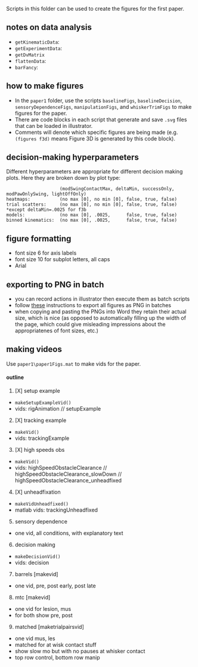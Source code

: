 Scripts in this folder can be used to create the figures for the first paper.




## notes on data analysis
- `getKinematicData`:
- `getExperimentData`:
- `getDvMatrix`
- `flattenData`:
- `barFancy`:

## how to make figures
- In the `paper1` folder, use the scripts `baselineFigs`, `baselineDecision`, `sensoryDependenceFigs`, `manipulationFigs`, and `whiskerTrimFigs` to make figures for the paper.
- There are code blocks in each script that generate and save `.svg` files that can be loaded in illustrator.
- Comments will denote which specific figures are being made (e.g. `(figures f3d)` means Figure 3D is generated by this code block).

## decision-making hyperparameters
Different hyperparameters are appropriate for different decision making plots. Here they are broken down by plot type:
```
                    (modSwingContactMax, deltaMin, successOnly, modPawOnlySwing, lightOffOnly)
heatmaps:           (no max [0], no min [0], false, true, false)
trial scatters:     (no max [0], no min [0], false, true, false)  *except deltaMin=.0025 for f3b
models:             (no max [0], .0025,      false, true, false)
binned kinematics:  (no max [0], .0025,      false, true, false)
```

## figure formatting
- font size 6 for axis labels
- font size 10 for subplot letters, all caps
- Arial

## exporting to PNG in batch
- you can record actions in illustrator then execute them as batch scripts
- follow [these](https://community.adobe.com/t5/illustrator/adobe-sufferer-how-to-batch-convert-ai-to-png/td-p/9260013?page=1) instructions to export all figures as PNG in batches
- when copying and pasting the PNGs into Word they retain their actual size, which is nice (as opposed to automatically filling up the width of the page, which could give misleading impressions about the appropriatenes of font sizes, etc.)

## making videos
Use `paper1\paper1Figs.mat` to make vids for the paper.


#### outline
1. [X] setup example
  - `makeSetupExampleVid()`
  - vids: rigAnimation // setupExample
2. [X] tracking example
  - `makeVid()`
  - vids: trackingExample
3. [X] high speeds obs
  - `makeVid()`
  - vids: highSpeedObstacleClearance // highSpeedObstacleClearance_slowDown // highSpeedObstacleClearance_unheadfixed
4. [X] unheadfixation
  - `makeVidUnheadfixed()`
  - matlab vids: trackingUnheadfixed
5. sensory dependence
  - one vid, all conditions, with explanatory text
6. decision making
  - `makeDecisionVid()`
  - vids: decision
7. barrels [makevid]
  - one vid, pre, post early, post late
8. mtc [makevid]
  - one vid for lesion, mus
  - for both show pre, post
9. matched [maketrialpairsvid]
  - one vid mus, les
  - matched for at wisk contact stuff
  - show slow mo but with no pauses at whisker contact
  - top row control, bottom row manip
